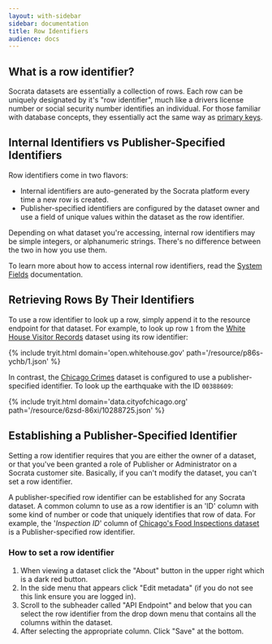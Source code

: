 ```yaml
---
layout: with-sidebar
sidebar: documentation
title: Row Identifiers
audience: docs
---
```


## What is a row identifier?

Socrata datasets are essentially a collection of rows. Each row can be uniquely designated by it's "row identifier", much like a drivers license number or social security number identifies an individual. For those familiar with database concepts, they essentially act the same way as [primary keys](https://en.wikipedia.org/wiki/Primary_key).

## Internal Identifiers vs Publisher-Specified Identifiers

Row identifiers come in two flavors:

- Internal identifiers are auto-generated by the Socrata platform every time a new row is created.
- Publisher-specified identifiers are configured by the dataset owner and use a field of unique values within the dataset as the row identifier.

<div class="alert alert-info">
  <p>Depending on what dataset you're accessing, internal row identifiers may be simple integers, or alphanumeric strings. There's no difference between the two in how you use them.</p>
  <p>To learn more about how to access internal row identifiers, read the <a href="/docs/system-fields.html">System Fields</a> documentation.</p>
</div>

## Retrieving Rows By Their Identifiers

To use a row identifier to look up a row, simply append it to the resource endpoint for that dataset. For example, to look up row `1` from the [White House Visitor Records](https://open.whitehouse.gov/dataset/White-House-Visitor-Records-Requests/p86s-ychb) dataset using its row identifier:

{% include tryit.html domain='open.whitehouse.gov' path='/resource/p86s-ychb/1.json' %}

In contrast, the [Chicago Crimes](https://data.cityofchicago.org/Public-Safety/Crimes-2001-to-present/ijzp-q8t2) dataset is configured to use a publisher-specified identifier. To look up the earthquake with the ID `00388609`:

{% include tryit.html domain='data.cityofchicago.org' path='/resource/6zsd-86xi/10288725.json' %}

## Establishing a Publisher-Specified Identifier

<p class="alert alert-info">Setting a row identifier requires that you are either the owner of a dataset, or that you've been granted a role of Publisher or Administrator on a Socrata customer site. Basically, if you can't modify the dataset, you can't set a row identifier.</p>

A publisher-specified row identifier can be established for any Socrata dataset. A common column to use as a row identifier is an 'ID' column with some kind of number or code that uniquely identifies that row of data. For example, the '*Inspection ID*' column of [Chicago's Food Inspections dataset](https://data.cityofchicago.org/Health-Human-Services/Food-Inspections/4ijn-s7e5) is a Publisher-specified row identifier.

### How to set a row identifier

1. When viewing a dataset click the "About" button in the upper right which is a dark red button.
2. In the side menu that appears click "Edit metadata" (if you do not see this link ensure you are logged in).
3. Scroll to the subheader called "API Endpoint" and below that you can select the row identifier from the drop down menu that contains all the columns within the dataset.
4. After selecting the appropriate column. Click "Save" at the bottom.

